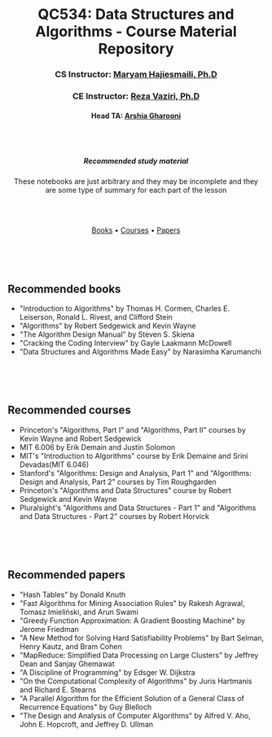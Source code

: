 
<h1 align="center">
  <br>
  QC534: Data Structures and Algorithms - Course Material Repository
  <br>
</h1>

<h3 align="center">CS Instructor: <a href="https://ir.linkedin.com/in/dr-maryam-hajiesmaeili-90930743" target="_blank">Maryam Hajiesmaili, Ph.D</a></h4>
<h3 align="center">CE Instructor: <a href="https://scholar.google.com/citations?user=_qoCtm8AAAAJ&hl=en">Reza Vaziri, Ph.D</a></h4>
<h4 align="center"> Head TA: <a href="https://arshia-gharooni.github.io/" target="_blank">Arshia Gharooni</a></h4>
<br>
<br>
<h5 align="center">Recommended study material</h5>
<p align="center">These notebooks are just arbitrary and they may be incomplete and they are some type of summary for each part of the lesson</p>
<br>
<br>
<p align="center">
  <a href="#Recommended-books">Books</a> •
  <a href="#Recommended-courses">Courses</a> •
  <a href="#Recommended-papers">Papers</a> 
</p>
<br><br><br>

## Recommended books


* "Introduction to Algorithms" by Thomas H. Cormen, Charles E. Leiserson, Ronald L. Rivest, and Clifford Stein
* "Algorithms" by Robert Sedgewick and Kevin Wayne
* "The Algorithm Design Manual" by Steven S. Skiena
* "Cracking the Coding Interview" by Gayle Laakmann McDowell
* "Data Structures and Algorithms Made Easy" by Narasimha Karumanchi

<br><br><br>

## Recommended courses


* Princeton's "Algorithms, Part I" and "Algorithms, Part II" courses by Kevin Wayne and Robert Sedgewick
* MIT 6.006 by Erik Demain and Justin Solomon
* MIT's "Introduction to Algorithms" course by Erik Demaine and Srini Devadas(MIT 6.046)
* Stanford's "Algorithms: Design and Analysis, Part 1" and "Algorithms: Design and Analysis, Part 2" courses by Tim Roughgarden
* Princeton's "Algorithms and Data Structures" course by Robert Sedgewick and Kevin Wayne
* Pluralsight's "Algorithms and Data Structures - Part 1" and "Algorithms and Data Structures - Part 2" courses by Robert Horvick

<br><br><br>

## Recommended papers
* "Hash Tables" by Donald Knuth
* "Fast Algorithms for Mining Association Rules" by Rakesh Agrawal, Tomasz Imieliński, and Arun Swami
* "Greedy Function Approximation: A Gradient Boosting Machine" by Jerome Friedman
* "A New Method for Solving Hard Satisfiability Problems" by Bart Selman, Henry Kautz, and Bram Cohen
* "MapReduce: Simplified Data Processing on Large Clusters" by Jeffrey Dean and Sanjay Ghemawat
* "A Discipline of Programming" by Edsger W. Dijkstra
* "On the Computational Complexity of Algorithms" by Juris Hartmanis and Richard E. Stearns
* "A Parallel Algorithm for the Efficient Solution of a General Class of Recurrence Equations" by Guy Blelloch
* "The Design and Analysis of Computer Algorithms" by Alfred V. Aho, John E. Hopcroft, and Jeffrey D. Ullman

